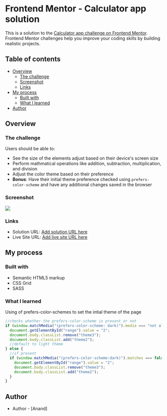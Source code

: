 # Frontend Mentor - Calculator app solution

This is a solution to the [Calculator app challenge on Frontend Mentor](https://www.frontendmentor.io/challenges/calculator-app-9lteq5N29). Frontend Mentor challenges help you improve your coding skills by building realistic projects.

## Table of contents

- [Overview](#overview)
  - [The challenge](#the-challenge)
  - [Screenshot](#screenshot)
  - [Links](#links)
- [My process](#my-process)
  - [Built with](#built-with)
  - [What I learned](#what-i-learned)
- [Author](#author)

## Overview

### The challenge

Users should be able to:

- See the size of the elements adjust based on their device's screen size
- Perform mathmatical operations like addition, subtraction, multiplication, and division
- Adjust the color theme based on their preference
- **Bonus**: Have their initial theme preference checked using `prefers-color-scheme` and have any additional changes saved in the browser

### Screenshot

![](./screenshot.jpg)

### Links

- Solution URL: [Add solution URL here](https://github.com/Anandhex/-Frontend-Mentor---Calculator)
- Live Site URL: [Add live site URL here](https://anandhex.github.io/-Frontend-Mentor---Calculator/)

## My process

### Built with

- Semantic HTML5 markup
- CSS Grid
- SASS

### What I learned

Using of prefers-color-schemes to set the intial theme of the page

```js
//checks whether the prefers-color-scheme is present or not
if (window.matchMedia("(prefers-color-scheme: dark)").media === "not all") {
  document.getElementById("range").value = "2";
  document.body.classList.remove("theme3");
  document.body.classList.add("theme2");
  //default to light theme
} else {
  //if present
  if (window.matchMedia("(prefers-color-scheme:dark)").matches === false) {
    document.getElementById("range").value = "2";
    document.body.classList.remove("theme3");
    document.body.classList.add("theme2");
  }
}
```

## Author

- Author - [Anand]
